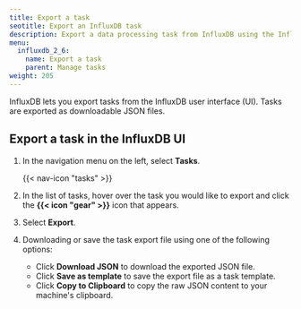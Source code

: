 ```yaml
---
title: Export a task
seotitle: Export an InfluxDB task
description: Export a data processing task from InfluxDB using the InfluxDB UI.
menu:
  influxdb_2_6:
    name: Export a task
    parent: Manage tasks
weight: 205
---
```


InfluxDB lets you export tasks from the InfluxDB user interface (UI).
Tasks are exported as downloadable JSON files.

## Export a task in the InfluxDB UI
1. In the navigation menu on the left, select **Tasks**.

    {{< nav-icon "tasks" >}}

2. In the list of tasks, hover over the task you would like to export and click
   the **{{< icon "gear" >}}** icon that appears.
3. Select **Export**.
4. Downloading or save the task export file using one of the following options:
    - Click **Download JSON** to download the exported JSON file.
    - Click **Save as template** to save the export file as a task template.
    - Click **Copy to Clipboard** to copy the raw JSON content to your machine's clipboard.
